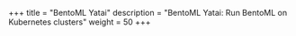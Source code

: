 +++
title = "BentoML Yatai"
description = "BentoML Yatai: Run BentoML on Kubernetes clusters"
weight = 50
+++
